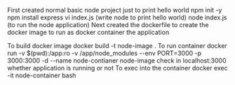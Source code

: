 First created normal basic node project just to print hello world
    npm init -y
    npm install express
    vi index.js (write node to print hello world)
    node index.js (to run the node application)
Next created the dockerfile to create the docker image to run as docker container the application

To build docker image
    docker build -t node-image .
To run container
    docker run -v $(pwd):/app:ro -v /app/node_modules --env PORT=3000 -p 3000:3000 -d --name node-contianer node-image
check in localhost:3000 whether application is running or not
To exec into the container
    docker exec -it node-container bash
